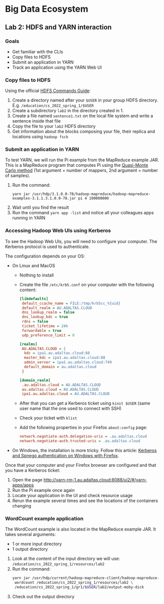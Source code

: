 # Big Data Ecosystem

## Lab 2: HDFS and YARN interaction

### Goals

- Get familiar with the CLIs
- Copy files to HDFS
- Submit an application in YARN
- Track an application using the YARN Web UI

### Copy files to HDFS

Using the official [HDFS Commands Guide](https://hadoop.apache.org/docs/current/hadoop-project-dist/hadoop-hdfs/HDFSCommands.html):

1. Create a directory named after your `$USER` in your group HDFS directory. E.g. `/education/cs_2022_spring_1/$USER`
2. Create a subdirectory `lab2` in the directory created in 1.
3. Create a file named `sentence1.txt` on the local file system and write a sentence inside that file
4. Copy the file to your `lab2` HDFS directory
5. Get information about the blocks composing your file, their replica and locations using `hadoop fsck`

### Submit an application in YARN

To test YARN, we will run the Pi example from the MapReduce example JAR. This is a MapReduce program that computes Pi using the [Quasi-Monte Carlo method](https://en.wikipedia.org/wiki/Quasi-Monte_Carlo_method) (1st argument = number of mappers, 2nd argument = number of samples).

1. Run the command:
   ```
   yarn jar /usr/hdp/3.1.0.0-78/hadoop-mapreduce/hadoop-mapreduce-examples-3.1.1.3.1.0.0-78.jar pi 4 100000000
   ```
2. Wait until you find the result
3. Run the command `yarn app -list` and notice all your colleagues apps running in YARN

### Accessing Hadoop Web UIs using Kerberos

To see the Hadoop Web UIs, you will need to configure your computer. The Kerberos protocol is used to authenticate.

The configuration depends on your OS:

- On Linux and MacOS

  - Nothing to install
  - Create the file `/etc/krb5.conf` on your computer with the following content:

    ```ini
    [libdefaults]
     default_ccache_name = FILE:/tmp/krb5cc_%{uid}
     default_realm = AU.ADALTAS.CLOUD
     dns_lookup_realm = false
     dns_lookup_kdc = true
     rdns = false
     ticket_lifetime = 24h
     forwardable = true
     udp_preference_limit = 0
    
    [realms]
     AU.ADALTAS.CLOUD = {
      kdc = ipa1.au.adaltas.cloud:88
      master_kdc = ipa1.au.adaltas.cloud:88
      admin_server = ipa1.au.adaltas.cloud:749
      default_domain = au.adaltas.cloud
     }
    
    [domain_realm]
     .au.adaltas.cloud = AU.ADALTAS.CLOUD
     au.adaltas.cloud = AU.ADALTAS.CLOUD
     ipa1.au.adaltas.cloud = AU.ADALTAS.CLOUD
    ```

  - After that you can get a Kerberos ticket using `kinit $USER` (same user name that the one used to connect with SSH)
  - Check your ticket with `klist`
  - Add the following properties in your Firefox `about:config` page:
    ```ini
    network.negotiate-auth.delegation-uris = .au.adaltas.cloud
    network.negotiate-auth.trusted-uris = .au.adaltas.cloud
    ```

- On Windows, the installation is more tricky. Follow this article: [Kerberos and Spnego authentication on Windows with Firefox](https://www.adaltas.com/en/2019/11/04/windows-krb5-client-spnego/).

Once that your computer and your Firefox browser are configured and that you have a Kerberos ticket:

1. Open the page http://yarn-rm-1.au.adaltas.cloud:8088/ui2/#/yarn-apps/apps
2. Run the Pi example once again
3. Locate your application in the UI and check resource usage
4. Rerun the example several times and see the locations of the containers changing

### WordCount example application

The WordCount example is also located in the MapReduce example JAR. It takes several arguments:

- 1 or more input directory
- 1 output directory

1. Look at the content of the input directory we will use: `/education/cs_2022_spring_1/resources/lab2`
2. Run the command:
   ```bash
   yarn jar /usr/hdp/current/hadoop-mapreduce-client/hadoop-mapreduce-examples-3.1.1.3.1.0.0-78.jar \
    wordcount /education/cs_2022_spring_1/resources/lab2 \
    /education/cs_2022_spring_1/gr1/$USER/lab2/output-moby-dick
   ```
3. Check out the output directory
